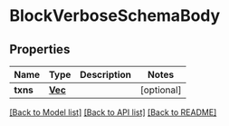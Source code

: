# BlockVerboseSchemaBody

## Properties

Name | Type | Description | Notes
------------ | ------------- | ------------- | -------------
**txns** | [**Vec<Value>**](Value.md) |  | [optional] 

[[Back to Model list]](../README.md#documentation-for-models) [[Back to API list]](../README.md#documentation-for-api-endpoints) [[Back to README]](../README.md)


